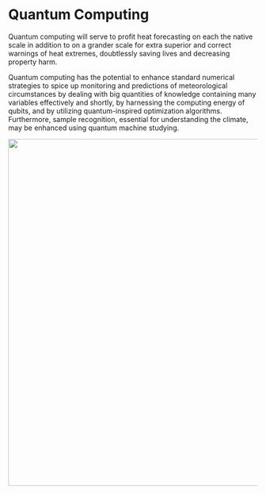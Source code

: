 # Quantum Computing
Quantum computing will serve to profit heat forecasting on each the native scale in addition to on a grander scale for extra superior and correct warnings of heat extremes, doubtlessly saving lives and decreasing property harm.

Quantum computing has the potential to enhance standard numerical strategies to spice up monitoring and predictions of meteorological circumstances by dealing with big quantities of knowledge containing many variables effectively and shortly, by harnessing the computing energy of qubits, and by utilizing quantum-inspired optimization algorithms.
Furthermore, sample recognition, essential for understanding the climate, may be enhanced using quantum machine studying.

<p align="center">
  <img width="1000" height="700" src="https://github.com/usmhic/Warmning/blob/main/res/img/quantum_computing/cp.png">
</p
